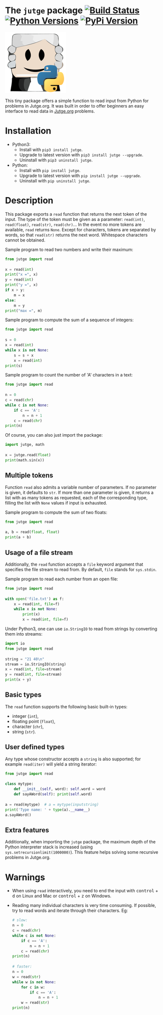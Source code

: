 # The `jutge` package [![Build Status](https://travis-ci.org/jutge-org/jutge-python.svg?branch=master)](https://travis-ci.org/jutge-org/jutge-python) [![Python Versions](https://img.shields.io/pypi/v/jutge.svg)](https://pypi.python.org/pypi/jutge) [![PyPi Version](https://img.shields.io/pypi/pyversions/jutge.svg)](https://pypi.python.org/pypi/jutge)


![Logo](logo.png)

This tiny package offers a simple function to read input from
Python for problems in Jutge.org. It was built in order to offer
beginners an easy interface to read data in
[Jutge.org](https://www.jutge.org) problems.


# Installation

- Python3:
    - Install with `pip3 install jutge`.
    - Upgrade to latest version with `pip3 install jutge --upgrade`.
    - Uninstall with `pip3 uninstall jutge`.
- Python:
    - Install with `pip install jutge`.
    - Upgrade to latest version with `pip install jutge --upgrade`.
    - Uninstall with `pip uninstall jutge`.


# Description

This package exports a `read` function that returns the next token of the
input. The type of the token must be given as a parameter: `read(int)`,
`read(float)`, `read(str)`, `read(chr)`... In the event no more tokens are available,
`read` returns `None`. Except for characters, tokens are separated by words, so that `read(str)`
returns the next word. Whitespace characters cannot be obtained.

Sample program to read two numbers and write their maximum:

```python
from jutge import read

x = read(int)
print("x =", x)
y = read(int)
print("y =", x)
if x > y:
    m = x
else:
    m = y
print("max =", m)
```

Sample program to compute the sum of a sequence of integers:

```python
from jutge import read

s = 0
x = read(int)
while x is not None:
    s = s + x
    x = read(int)
print(s)
```


Sample program to count the number of 'A' characters in a text:

```python
from jutge import read

n = 0
c = read(chr)
while c is not None:
    if c == 'A':
        n = n + 1
    c = read(chr)
print(n)
```

Of course, you can also just import the package:

```python
import jutge, math

x = jutge.read(float)
print(math.sin(x))
```



## Multiple tokens

Function `read` also admits a variable number of parameters. If no parameter
is given, it defaults to `str`. If more than one parameter is given, it returns
a list with as many tokens as requested, each of the corresponding type, filling
the list with `None` values if input is exhausted.

Sample program to compute the sum of two floats:

```python
from jutge import read

a, b = read(float, float)
print(a + b)
```

## Usage of a file stream

Additionally, the `read` function accepts a `file` keyword argument that specifies the file stream to read from. By default, `file` stands for `sys.stdin`.

Sample program to read each number from an open file:

```python
from jutge import read

with open('file.txt') as f:
    x = read(int, file=f)
    while x is not None:
        print(x)
        x = read(int, file=f)
```

Under Python3, one can use `io.StringIO` to read from strings by converting them into streams:

```Python
import io
from jutge import read

string = "21 40\n"
stream = io.StringIO(string)
x = read(int, file=stream)
y = read(int, file=stream)
print(x + y)
```

## Basic types

The `read` function supports the following basic built-in types:

- integer (`int`),
- floating point (`float`),
- character (`chr`),
- string (`str`).


## User defined types

Any type whose constructor accepts a `string` is also supported; for example `read(iter)` will yield a string iterator:

```python
from jutge import read

class mytype:
    def __init__(self, word): self.word = word
    def sayAWord(self): print(self.word)

a = read(mytype)  # a = mytype(inputstring)
print('Type name: ' + type(a).__name__)
a.sayAWord()
```

## Extra features

Additionally, when importing the `jutge` package, the maximum depth of the
Python interpreter stack is increased (using
`sys.setrecursionlimit(1000000)`). This feature helps solving some recursive
problems in Jutge.org.



# Warnings

- When using `read` interactively, you need to end the input with
<kbd>control</kbd> + <kbd>d</kbd> on Linux and Mac or <kbd>control</kbd> +
<kbd>z</kbd> on Windows.

- Reading many individual characters is very time consuming. If possible, try to read words and iterate through their characters. Eg:

    ```python
    # slow:
    n = 0
    c = read(chr)
    while c is not None:
        if c == 'A':
            n = n + 1
        c = read(chr)
    print(n)
      
    # faster:
    n = 0
    w = read(str)
    while w is not None:
        for c in w:
            if c == 'A':
                n = n + 1
        w = read(str)
    print(n)
    ```

